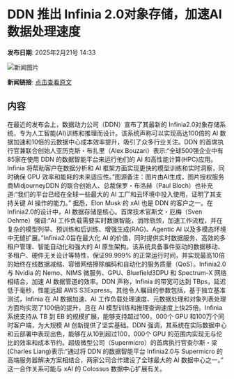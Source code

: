 # DDN 推出 Infinia 2.0对象存储，加速AI数据处理速度

**发布日期**: 2025年2月21号 14:33

![新闻图片](https://pic.chinaz.com/picmap/202304261750583758_2.jpg)

**新闻链接**: [点击查看原文](https://www.aibase.com/zh/news/15600)

## 内容

在最近的发布会上，数据动力公司（DDN）宣布了其最新的 Infinia2.0对象存储系统，专为人工智能(AI)训练和推理而设计。该系统声称可以实现高达100倍的 AI 数据加速和10倍的云数据中心成本效率提升，吸引了众多行业关注。DDN 的首席执行官兼联合创始人亚历克斯・布扎里（Alex Bouzari）表示:“全球500强企业中有85家在使用 DDN 的数据智能平台来运行他们的 AI 和高性能计算(HPC)应用。Infinia 将帮助客户在数据分析和 AI 框架方面实现更快的模型训练和实时洞察，同时确保 GPU 效率和能耗的未来适应性。”图源备注：图片由AI生成，图片授权服务商MidjourneyDDN 的联合创始人、总裁保罗・布洛赫（Paul Bloch）也补充道:“我们的平台已经在全球一些最大的 AI 工厂和云环境中投入使用，证明了其支持关键 AI 操作的能力。” 据悉，Elon Musk 的 xAI 也是 DDN 的客户之一。在 Infinia2.0的设计中，AI 数据存储是核心。首席技术官斯文・厄梅（Sven Oehme）强调:“AI 工作负载需要实时数据智能，消除瓶颈，加速工作流程，并在复杂的模型列举、预训练和后训练、增强生成(RAG)、Agentic AI 以及多模态环境中无缝扩展。”Infinia2.0旨在最大化 AI 的价值，同时提供实时数据服务、高效的多租户管理、智能自动化和强大的 AI 原生架构。该系统具备事件驱动的数据移动、多租户、硬件无关设计等特性，保证99.999% 的正常运行时间，并实现最高10倍的始终在线数据减缩、容错网络擦除编码和自动化的服务质量（QoS）。Infinia2.0与 Nvidia 的 Nemo、NIMS 微服务、GPU、Bluefield3DPU 和 Spectrum-X 网络相结合，加速 AI 数据管道的效率。DDN 声称，Infinia 的带宽可达到 TBps，延迟低于毫秒，性能远超 AWS S3Express。其他令人瞩目的参数包括，基于独立基准测试，Infinia 在 AI 数据加速、AI 工作负载处理速度、元数据处理和对象列表处理方面均实现了100倍的提升，且在 AI 模型训练和推理查询速度上快25倍。Infinia 系统支持从 TB 到 EB 的规模扩展，能够支持超过100，000个 GPU 和100万个同时客户端，为大规模 AI 创新提供了坚实基础。DDN 强调，其系统在实际数据中心和云部署中表现出色，能够在从10到超过100，000个 GPU 的范围内实现无与伦比的效率和成本节约。超级微型公司（Supermicro）的首席执行官查尔斯・梁(Charles Liang)表示:“通过将 DDN 的数据智能平台 Infinia2.0与 Supermicro 的高端服务器解决方案相结合，两家公司合作建设了全球最大的 AI 数据中心之一。” 这一合作关系可能与 xAI 的 Colossus 数据中心扩展有关。
